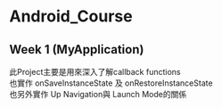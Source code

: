 # Android_Course

## Week 1 (MyApplication)

此Project主要是用來深入了解callback functions  
也實作 onSaveInstanceState 及 onRestoreInstanceState  
也另外實作 Up Navigation與 Launch Mode的關係  

